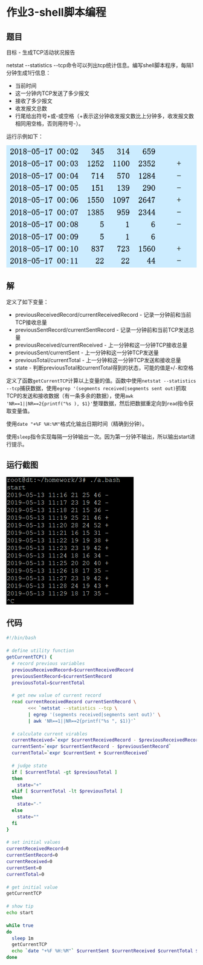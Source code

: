 # 作业3-shell脚本编程

## 题目

目标 - 生成TCP活动状况报告

netstat --statistics --tcp命令可以列出tcp统计信息。编写shell脚本程序，每隔1分钟生成1行信息：
- 当前时间
- 这一分钟内TCP发送了多少报文
- 接收了多少报文
- 收发报文总数
- 行尾给出符号+或-或空格（+表示这分钟收发报文数比上分钟多，收发报文数相同用空格，否则用符号-）。

运行示例如下：

![](img/example.png)

## 解

定义了如下变量：
- previousReceivedRecord/currentReceivedRecord - 记录一分钟前和当前TCP接收总量
- previousSentRecord/currentSentRecord - 记录一分钟前和当前TCP发送总量
- previousReceived/currentReceived - 上一分钟和这一分钟TCP接收总量
- previousSent/currentSent - 上一分钟和这一分钟TCP发送量
- previousTotal/currentTotal - 上一分钟和这一分钟TCP发送和接收总量
- state - 判断previousTotal和currentTotal得到的状态，可能的值是`+`/`-`和空格

定义了函数`getCurrentTCP`计算以上变量的值。函数中使用`netstat --statistics --tcp`捕获数据，使用`egrep '(segments received|segments sent out)`抓取TCP的发送和接收数据（有一条多余的数据），使用`awk 'NR==1||NR==2{printf("%s ), $1}'`整理数据，然后把数据重定向到`read`指令获取变量值。

使用`date "+%F %H:%M"`格式化输出日期时间（精确到分钟）。

使用`sleep`指令实现每隔一分钟输出一次。因为第一分钟不输出，所以输出start进行提示。

## 运行截图

![](img/1.png)

## 代码

```sh
#!/bin/bash

# define utility function
getCurrentTCP() {
  # record previous variables
  previousReceivedRecord=$currentReceivedRecord
  previousSentRecord=$currentSentRecord
  previousTotal=$currentTotal

  # get new value of current record
  read currentReceivedRecord currentSentRecord \
		<<< `netstat --statistics --tcp \
		| egrep '(segments received|segments sent out)' \
		| awk 'NR==1||NR==2{printf("%s ", $1)}'`

  # calculate current virables
  currentReceived=`expr $currentReceivedRecord - $previousReceivedRecord`
  currentSent=`expr $currentSentRecord - $previousSentRecord`
  currentTotal=`expr $currentSent + $currentReceived`

  # judge state
  if [ $currentTotal -gt $previousTotal ]
  then
    state="+"
  elif [ $currentTotal -lt $previousTotal ]
  then
    state="-"
  else
    state=""
  fi
}

# set initial values
currentReceivedRecord=0
currentSentRecord=0
currentReceived=0
currentSent=0
currentTotal=0

# get initial value
getCurrentTCP

# show tip
echo start

while true
do
  sleep 1m
  getCurrentTCP
  echo `date "+%F %H:%M"` $currentSent $currentReceived $currentTotal $state
done
```